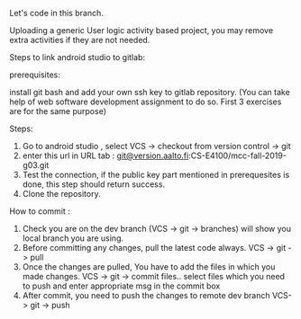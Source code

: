 Let's code in this branch.


Uploading a generic User logic activity based project, you may remove extra activities if they are not needed.


Steps to link android studio to gitlab:

prerequisites:

install git bash and add your own ssh key to gitlab repository.
(You can take help of web software development assignment to do so. First 3 exercises are for the same purpose)

Steps:
1. Go to android studio , select VCS -> checkout from version control -> git
2. enter this url in URL tab :
   git@version.aalto.fi:CS-E4100/mcc-fall-2019-g03.git
3. Test the connection, if the public key part mentioned in prerequesites is done, this step should return success.
4. Clone the repository.


How to commit :
1. Check you are on the dev branch (VCS -> git -> branches) will show you local branch you are using.
2. Before committing any changes, pull the latest code always.
   VCS -> git -> pull
3. Once the changes are pulled, You have to add the files in which you made changes.
   VCS -> git -> commit files..
   select files which you need to push and enter appropriate msg in the commit box
4. After commit, you need to push the changes to remote dev branch
   VCS-> git -> push 
        